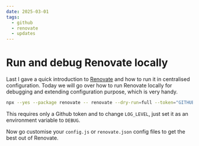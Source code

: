 ```yaml
---
date: 2025-03-01
tags:
  - github
  - renovate
  - updates
---
```


# Run and debug Renovate locally

Last I gave a quick introduction to [Renovate](https://docs.renovatebot.com/) and how to run it in centralised configuration. Today we will go over how to run Renovate locally for debugging and extending configuration purpose, which is very handy.

```bash
npx --yes --package renovate -- renovate --dry-run=full --token="GITHUB_TOKEN" wcarlsen/repository0
```

This requires only a Github token and to change `LOG_LEVEL`, just set it as an environment variable to `DEBUG`.

Now go customise your `config.js` or `renovate.json` config files to get the best out of Renovate.
